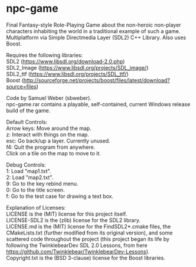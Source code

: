 # npc-game
Final Fantasy-style Role-Playing Game about the non-heroic non-player characters inhabiting the world in a traditional example of such a game. Multiplatform via Simple Directmedia Layer (SDL2) C++ Library. Also uses Boost.  

Requires the following libraries:  
SDL2 (https://www.libsdl.org/download-2.0.php)  
SDL2_Image (https://www.libsdl.org/projects/SDL_image/)  
SDL2_ttf (https://www.libsdl.org/projects/SDL_ttf/)  
Boost (http://sourceforge.net/projects/boost/files/latest/download?source=files)  

Code by Samuel Weber (sbweber).  
npc-game.rar contains a playable, self-contained, current Windows release build of the game.  

Default Controls:  
Arrow keys: Move around the map.  
z: Interact with things on the map.  
esc: Go back/up a layer. Currently unused.  
f4: Quit the program from anywhere.  
Click on a tile on the map to move to it.  

Debug Controls:  
1: Load "map1.txt".  
2: Load "map2.txt".  
9: Go to the key rebind menu.  
0: Go to the title screen.  
f: Go to the test case for drawing a text box.  

Explanation of Licenses:  
LICENSE is the (MIT) license for this project itself.  
LICENSE-SDL2 is the (zlib) license for the SDL2 library.  
LICENSE.md is the (MIT) license for the FindSDL2*.cmake files, the CMakeLists.txt (further modified from its original version), and some scattered code throughout the project (this project began its life by following the TwinklebearDev SDL 2.0 Lessons, from here https://github.com/Twinklebear/TwinklebearDev-Lessons).  
Copyright.txt is the (BSD 3-clause) license for the Boost libraries.  

